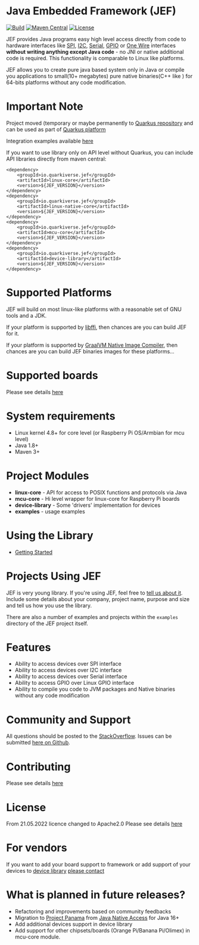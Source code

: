 Java Embedded Framework (JEF)
========================

[![Build](https://github.com/java-embedded-framework/jef/workflows/Build/badge.svg)](https://github.com/java-embedded-framework/jef/actions?query=workflow%3ABuild)
[![Maven Central](https://img.shields.io/maven-central/v/ru.iothub.jef/linux-core.svg?label=Maven%20Central)](https://search.maven.org/artifact/ru.iothub.jef/linux-core)
[![License](https://img.shields.io/badge/License-Apache%202.0-blue.svg)](https://opensource.org/licenses/Apache-2.0)

<!--The definitive JEF reference (including an overview and usage details) 
is in the [JavaDoc](http://java-embedded-framework.github.io/jef/0.1-ALPHA/javadoc/).  
Please read the [overview](http://java-embedded-framework.github.io/jef/0.1-ALPHA/javadoc/overview-summary.html#overview_description).  
Questions, comments, or exploratory conversations should begin on the 
[mailing list](http://groups.google.com/group/jna-users), 
although you may find it easier to find answers to already-solved problems 
on [StackOverflow](http://stackoverflow.com/questions/tagged/jef).
-->

JEF provides Java programs easy high level access directly from code 
to hardware interfaces like [SPI](https://en.wikipedia.org/wiki/Serial_Peripheral_Interface), 
[I2C](https://ru.wikipedia.org/wiki/I%C2%B2C), [Serial](https://en.wikipedia.org/wiki/Serial_port), 
[GPIO](https://en.wikipedia.org/wiki/General-purpose_input/output) or 
[One Wire](https://en.wikipedia.org/wiki/1-Wire) interfaces **without writing 
anything except Java code** - no JNI or native additional code is required. 
This functionality is comparable to Linux like platforms.

JEF allows you to create pure java based system only in Java or compile you applications 
to small(10+ megabytes) pure native binaries(C++ like ) for 64-bits platforms without any code modification. 

Important Note
===================
Project moved (temporary or maybe permanently to [Quarkus repository](https://github.com/quarkiverse/quarkus-jef) and can be used as part of [Quarkus platform](https://www.quarkus.io)

Integration examples available [here](https://github.com/alexeysharandin/quarkus-jef-example)

If you want to use library only on API level without Quarkus, you can include API libraries directly from maven central:
```
<dependency>
    <groupId>io.quarkiverse.jef</groupId>
    <artifactId>linux-core</artifactId>
    <version>${JEF_VERSION}</version>
</dependency>
<dependency>
    <groupId>io.quarkiverse.jef</groupId>
    <artifactId>linux-native-core</artifactId>
    <version>${JEF_VERSION}</version>
</dependency>
<dependency>
    <groupId>io.quarkiverse.jef</groupId>
    <artifactId>mcu-core</artifactId>
    <version>${JEF_VERSION}</version>
</dependency>
<dependency>
    <groupId>io.quarkiverse.jef</groupId>
    <artifactId>device-library</artifactId>
    <version>${JEF_VERSION}</version>
</dependency>
``` 

Supported Platforms
===================
JEF will build on most linux-like platforms with a reasonable set of GNU tools and a JDK.

If your platform is supported by [libffi](http://en.wikipedia.org/wiki/Libffi), then chances
are you can build JEF for it.

If your platform is supported by [GraalVM Native Image Compiler](https://github.com/graalvm/graalvm-ce-builds/releases/),
then chances are you can build JEF binaries images for these platforms... 

Supported boards
===================
Please see details [here](PLATFORMS.md)


System requirements
===================
* Linux kernel 4.8+ for core level (or Raspberry Pi OS/Armbian for mcu level)
* Java 1.8+
* Maven 3+

Project Modules
==================

* **linux-core** - API for access to POSIX functions and protocols via Java
* **mcu-core** - Hi level wrapper for linux-core for Raspberry Pi boards
* **device-library** - Some 'drivers' implementation for devices
* **examples** - usage examples




Using the Library
=================
* [Getting Started](GettingStarted.md)

Projects Using JEF
==================
JEF is very young library. If you're using JEF, feel free 
to [tell us about it](mailto:support@iot-hub.ru).  
Include some details about your company, project name, purpose and size and tell us 
how you use the library.

There are also a number of examples and projects within the `examples` directory of the JEF 
project itself.


Features
========
* Ability to access devices over SPI interface
* Ability to access devices over I2C interface
* Ability to access devices over Serial interface
* Ability to access GPIO over Linux GPIO interface
* Ability to compile you code to JVM packages and Native binaries without any code modification 

Community and Support
=====================
All questions should be posted to the [StackOverflow](http://stackoverflow.com/questions/tagged/jef). 
Issues can be submitted [here on Github](https://github.com/java-embedded-framework/jef/issues).

Contributing
============
Please see details [here](CONTRIBUTING.md)

License
=======
From 21.05.2022 licence changed to Apache2.0
Please see details [here](LICENSE)

For vendors
=======
If you want to add your board support to framework or 
add support of your devices to 
[device library](https://github.com/java-embedded-framework/jef/tree/master/device-library/src/main/java/ru/iothub/jef/devices/library) 
[please contact](mailto:support@iot-hub.ru)

What is planned in future releases?
=======
* Refactoring and improvements based on community feedbacks
* Migration to [Project Panama](https://openjdk.java.net/projects/panama/) from [Java Native Access](https://github.com/java-native-access/jna) for Java 16+
* Add additional devices support in device library
* Add support for other chipsets/boards (Orange Pi/Banana Pi/Olimex) in mcu-core module.
